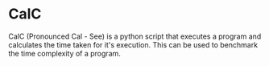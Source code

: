 # CalC
CalC (Pronounced Cal - See) is a python script that executes a program and calculates the time taken for it's execution. This can be used to benchmark the time complexity of a program.
